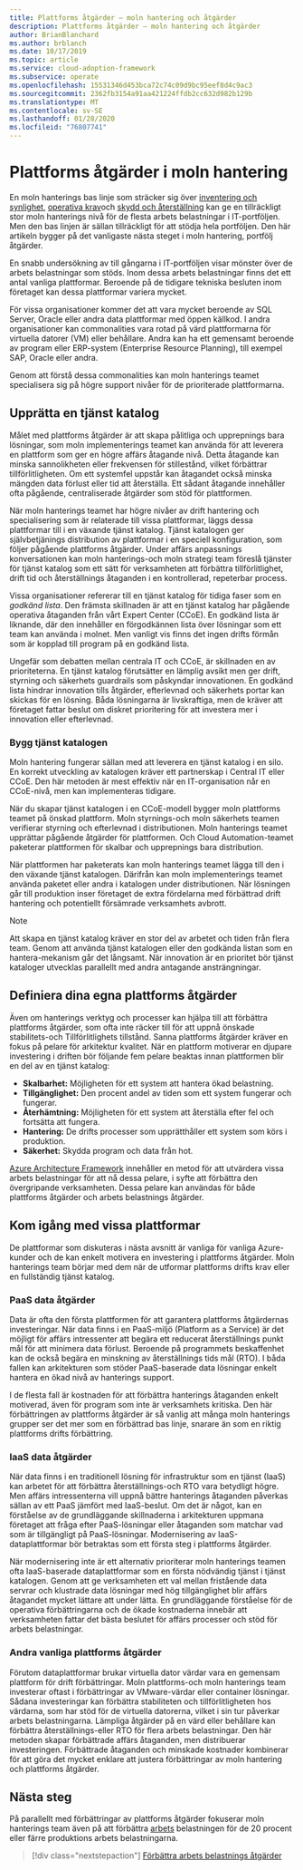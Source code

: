 ```yaml
---
title: Plattforms åtgärder – moln hantering och åtgärder
description: Plattforms åtgärder – moln hantering och åtgärder
author: BrianBlanchard
ms.author: brblanch
ms.date: 10/17/2019
ms.topic: article
ms.service: cloud-adoption-framework
ms.subservice: operate
ms.openlocfilehash: 15531346d453bca72c74c09d9bc95eef8d4c9ac3
ms.sourcegitcommit: 2362fb3154a91aa421224ffdb2cc632d982b129b
ms.translationtype: MT
ms.contentlocale: sv-SE
ms.lasthandoff: 01/28/2020
ms.locfileid: "76807741"
---
```

# <a name="platform-operations-in-cloud-management"></a>Plattforms åtgärder i moln hantering

En moln hanterings bas linje som sträcker sig över [inventering och synlighet](./inventory.md), [operativa krav](./operational-compliance.md)och [skydd och återställning](./protect.md) kan ge en tillräckligt stor moln hanterings nivå för de flesta arbets belastningar i IT-portföljen. Men den bas linjen är sällan tillräckligt för att stödja hela portföljen. Den här artikeln bygger på det vanligaste nästa steget i moln hantering, portfölj åtgärder.

En snabb undersökning av till gångarna i IT-portföljen visar mönster över de arbets belastningar som stöds. Inom dessa arbets belastningar finns det ett antal vanliga plattformar. Beroende på de tidigare tekniska besluten inom företaget kan dessa plattformar variera mycket.

För vissa organisationer kommer det att vara mycket beroende av SQL Server, Oracle eller andra data plattformar med öppen källkod. I andra organisationer kan commonalities vara rotad på värd plattformarna för virtuella datorer (VM) eller behållare. Andra kan ha ett gemensamt beroende av program eller ERP-system (Enterprise Resource Planning), till exempel SAP, Oracle eller andra.

Genom att förstå dessa commonalities kan moln hanterings teamet specialisera sig på högre support nivåer för de prioriterade plattformarna.

## <a name="establish-a-service-catalog"></a>Upprätta en tjänst katalog

Målet med plattforms åtgärder är att skapa pålitliga och upprepnings bara lösningar, som moln implementerings teamet kan använda för att leverera en plattform som ger en högre affärs åtagande nivå. Detta åtagande kan minska sannolikheten eller frekvensen för stillestånd, vilket förbättrar tillförlitligheten. Om ett systemfel uppstår kan åtagandet också minska mängden data förlust eller tid att återställa. Ett sådant åtagande innehåller ofta pågående, centraliserade åtgärder som stöd för plattformen.

När moln hanterings teamet har högre nivåer av drift hantering och specialisering som är relaterade till vissa plattformar, läggs dessa plattformar till i en växande tjänst katalog. Tjänst katalogen ger självbetjänings distribution av plattformar i en speciell konfiguration, som följer pågående plattforms åtgärder. Under affärs anpassnings konversationen kan moln hanterings-och moln strategi team föreslå tjänster för tjänst katalog som ett sätt för verksamheten att förbättra tillförlitlighet, drift tid och återställnings åtaganden i en kontrollerad, repeterbar process.

Vissa organisationer refererar till en tjänst katalog för tidiga faser som en _godkänd lista_. Den främsta skillnaden är att en tjänst katalog har pågående operativa åtaganden från vårt Expert Center (CCoE). En godkänd lista är liknande, där den innehåller en förgodkännen lista över lösningar som ett team kan använda i molnet. Men vanligt vis finns det ingen drifts förmån som är kopplad till program på en godkänd lista.

Ungefär som debatten mellan centrala IT och CCoE, är skillnaden en av prioriteterna. En tjänst katalog förutsätter en lämplig avsikt men ger drift, styrning och säkerhets guardrails som påskyndar innovationen. En godkänd lista hindrar innovation tills åtgärder, efterlevnad och säkerhets portar kan skickas för en lösning. Båda lösningarna är livskraftiga, men de kräver att företaget fattar beslut om diskret prioritering för att investera mer i innovation eller efterlevnad.

### <a name="build-the-service-catalog"></a>Bygg tjänst katalogen

Moln hantering fungerar sällan med att leverera en tjänst katalog i en silo. En korrekt utveckling av katalogen kräver ett partnerskap i Central IT eller CCoE. Den här metoden är mest effektiv när en IT-organisation når en CCoE-nivå, men kan implementeras tidigare.

När du skapar tjänst katalogen i en CCoE-modell bygger moln plattforms teamet på önskad plattform. Moln styrnings-och moln säkerhets teamen verifierar styrning och efterlevnad i distributionen. Moln hanterings teamet upprättar pågående åtgärder för plattformen. Och Cloud Automation-teamet paketerar plattformen för skalbar och upprepnings bara distribution.

När plattformen har paketerats kan moln hanterings teamet lägga till den i den växande tjänst katalogen. Därifrån kan moln implementerings teamet använda paketet eller andra i katalogen under distributionen. När lösningen går till produktion inser företaget de extra fördelarna med förbättrad drift hantering och potentiellt försämrade verksamhets avbrott.

> [!NOTE]
> Att skapa en tjänst katalog kräver en stor del av arbetet och tiden från flera team. Genom att använda tjänst katalogen eller den godkända listan som en hantera-mekanism går det långsamt. När innovation är en prioritet bör tjänst kataloger utvecklas parallellt med andra antagande ansträngningar.

## <a name="define-your-own-platform-operations"></a>Definiera dina egna plattforms åtgärder

Även om hanterings verktyg och processer kan hjälpa till att förbättra plattforms åtgärder, som ofta inte räcker till för att uppnå önskade stabilitets-och Tillförlitlighets tillstånd. Sanna plattforms åtgärder kräver en fokus på pelare för arkitektur kvalitet. När en plattform motiverar en djupare investering i driften bör följande fem pelare beaktas innan plattformen blir en del av en tjänst katalog:

- **Skalbarhet:** Möjligheten för ett system att hantera ökad belastning.
- **Tillgänglighet:** Den procent andel av tiden som ett system fungerar och fungerar.
- **Återhämtning:** Möjligheten för ett system att återställa efter fel och fortsätta att fungera.
- **Hantering:** De drifts processer som upprätthåller ett system som körs i produktion.
- **Säkerhet:** Skydda program och data från hot.

[Azure Architecture Framework](https://docs.microsoft.com/azure/architecture/guide/pillars) innehåller en metod för att utvärdera vissa arbets belastningar för att nå dessa pelare, i syfte att förbättra den övergripande verksamheten. Dessa pelare kan användas för både plattforms åtgärder och arbets belastnings åtgärder.

## <a name="get-started-with-specific-platforms"></a>Kom igång med vissa plattformar

De plattformar som diskuteras i nästa avsnitt är vanliga för vanliga Azure-kunder och de kan enkelt motivera en investering i plattforms åtgärder. Moln hanterings team börjar med dem när de utformar plattforms drifts krav eller en fullständig tjänst katalog.

### <a name="paas-data-operations"></a>PaaS data åtgärder

Data är ofta den första plattformen för att garantera plattforms åtgärdernas investeringar. När data finns i en PaaS-miljö (Platform as a Service) är det möjligt för affärs intressenter att begära ett reducerat återställnings punkt mål för att minimera data förlust. Beroende på programmets beskaffenhet kan de också begära en minskning av återställnings tids mål (RTO). I båda fallen kan arkitekturen som stöder PaaS-baserade data lösningar enkelt hantera en ökad nivå av hanterings support.

I de flesta fall är kostnaden för att förbättra hanterings åtaganden enkelt motiverad, även för program som inte är verksamhets kritiska. Den här förbättringen av plattforms åtgärder är så vanlig att många moln hanterings grupper ser det mer som en förbättrad bas linje, snarare än som en riktig plattforms drifts förbättring.

### <a name="iaas-data-operations"></a>IaaS data åtgärder

När data finns i en traditionell lösning för infrastruktur som en tjänst (IaaS) kan arbetet för att förbättra återställnings-och RTO vara betydligt högre. Men affärs intressenterna vill uppnå bättre hanterings åtaganden påverkas sällan av ett PaaS jämfört med IaaS-beslut. Om det är något, kan en förståelse av de grundläggande skillnaderna i arkitekturen uppmana företaget att fråga efter PaaS-lösningar eller åtaganden som matchar vad som är tillgängligt på PaaS-lösningar. Modernisering av IaaS-dataplattformar bör betraktas som ett första steg i plattforms åtgärder.

När modernisering inte är ett alternativ prioriterar moln hanterings teamen ofta IaaS-baserade dataplattformar som en första nödvändig tjänst i tjänst katalogen. Genom att ge verksamheten ett val mellan fristående data servrar och klustrade data lösningar med hög tillgänglighet blir affärs åtagandet mycket lättare att under lätta. En grundläggande förståelse för de operativa förbättringarna och de ökade kostnaderna innebär att verksamheten fattar det bästa beslutet för affärs processer och stöd för arbets belastningar.

### <a name="other-common-platform-operations"></a>Andra vanliga plattforms åtgärder

Förutom dataplattformar brukar virtuella dator värdar vara en gemensam plattform för drift förbättringar. Moln plattforms-och moln hanterings team investerar oftast i förbättringar av VMware-värdar eller container lösningar. Sådana investeringar kan förbättra stabiliteten och tillförlitligheten hos värdarna, som har stöd för de virtuella datorerna, vilket i sin tur påverkar arbets belastningarna. Lämpliga åtgärder på en värd eller behållare kan förbättra återställnings-eller RTO för flera arbets belastningar. Den här metoden skapar förbättrade affärs åtaganden, men distribuerar investeringen. Förbättrade åtaganden och minskade kostnader kombinerar för att göra det mycket enklare att justera förbättringar av moln hantering och plattforms åtgärder.

## <a name="next-steps"></a>Nästa steg

På parallellt med förbättringar av plattforms åtgärder fokuserar moln hanterings team även på att förbättra [arbets](./workload.md) belastningen för de 20 procent eller färre produktions arbets belastningarna.

> [!div class="nextstepaction"]
> [Förbättra arbets belastnings åtgärder](./workload.md)
